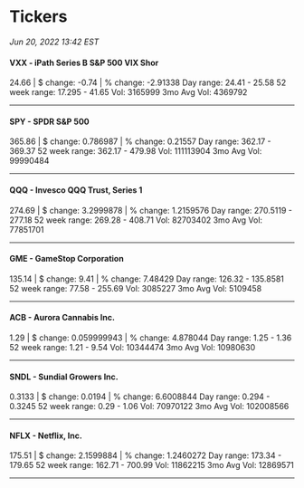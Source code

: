 # Tickers
*Jun 20, 2022 13:42 EST*

#### VXX - iPath Series B S&P 500 VIX Shor
24.66 | $ change: -0.74 | % change: -2.91338
Day range: 24.41 - 25.58 52 week range: 17.295 - 41.65
Vol: 3165999 3mo Avg Vol: 4369792

---

#### SPY - SPDR S&P 500
365.86 | $ change: 0.786987 | % change: 0.21557
Day range: 362.17 - 369.37 52 week range: 362.17 - 479.98
Vol: 111113904 3mo Avg Vol: 99990484

---

#### QQQ - Invesco QQQ Trust, Series 1
274.69 | $ change: 3.2999878 | % change: 1.2159576
Day range: 270.5119 - 277.18 52 week range: 269.28 - 408.71
Vol: 82703402 3mo Avg Vol: 77851701

---

#### GME - GameStop Corporation
135.14 | $ change: 9.41 | % change: 7.48429
Day range: 126.32 - 135.8581 52 week range: 77.58 - 255.69
Vol: 3085227 3mo Avg Vol: 5109458

---

#### ACB - Aurora Cannabis Inc.
1.29 | $ change: 0.059999943 | % change: 4.878044
Day range: 1.25 - 1.36 52 week range: 1.21 - 9.54
Vol: 10344474 3mo Avg Vol: 10980630

---

#### SNDL - Sundial Growers Inc.
0.3133 | $ change: 0.0194 | % change: 6.6008844
Day range: 0.294 - 0.3245 52 week range: 0.29 - 1.06
Vol: 70970122 3mo Avg Vol: 102008566

---

#### NFLX - Netflix, Inc.
175.51 | $ change: 2.1599884 | % change: 1.2460272
Day range: 173.34 - 179.65 52 week range: 162.71 - 700.99
Vol: 11862215 3mo Avg Vol: 12869571

---

